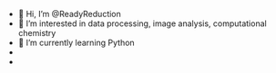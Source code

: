 - 👋 Hi, I’m @ReadyReduction
- 👀 I’m interested in data processing, image analysis, computational chemistry
- 🌱 I’m currently learning Python
-
- 

